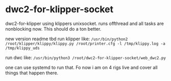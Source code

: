 # dwc2-for-klipper-socket
dwc2-for-klipper using klippers unixsocket. runs offthread and all tasks are nonblocking now. This should do a ton better.

new version readme tbd
run klipper like:
```/usr/bin/python2 /root/klipper/klippy/klippy.py /root/printer.cfg -l /tmp/klippy.log -a /tmp/klippy_uds```


run dwc like:
```/usr/bin/python3 /root/dwc2-for-klipper-socket/web_dwc2.py```

one can use systemd to run that. Fo now i am on 4 rigs live and cover all things that happen there.
